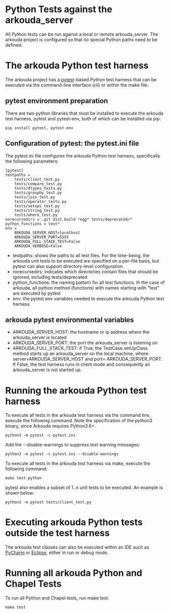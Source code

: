 # Python Tests against the arkouda\_server

All Python tests can be run against a local or remote arkouda\_server. The arkouda project is configured so that
no special Python paths need to be defined.
  
# The arkouda Python test harness

The arkouda project has a [pytest](https://docs.pytest.org/en/latest/)-based Python test harness that can be executed 
via the command-line interface (cli) or within the make file. 

## pytest environment preparation

There are two python libraries that must be installed to execute the arkouda test harness, pytest and pytest-env,
both of which can be installed via pip:
```
pip install pytest, pytest-env
```
## Configuration of pytest: the pytest.ini file

The pytest.ini file configures the arkouda Python test harness, specifically the following parameters:

```
[pytest]
testpaths = 
    tests/client_test.py
    tests/compare_test.py
    tests/dtypes_tests.py
    tests/groupby_test.py
    tests/join_test.py
    tests/operator_tests.py
    tests/setops_test.py
    tests/string_test.py
    tests/where_test.py
norecursedirs = .git dist build *egg* tests/deprecated/*
python_functions = test*
env =
    ARKOUDA_SERVER_HOST=localhost
    ARKOUDA_SERVER_PORT=5555
    ARKOUDA_FULL_STACK_TEST=False
    ARKOUDA_VERBOSE=False
```
* testpaths: shows the paths to all test files. For the time-being, the arkouda unit tests to be executed are 
specified on a per-file basis, but pytest can also support directory-level configuration.
* norecursedirs: indicates which directories contain files that should be ignored, including tests/deprecated
* python\_functions: the naming pattern for all test functions. Ih the case of arkouda, all python method (functions)
  with names starting with "test" are executed by pytest
* env: the pytest env variables needed to execute the arkouda Python test harness 

## arkouda pytest environmental variables
* ARKOUDA\_SERVER\_HOST: the hostname or ip address where the arkouda\_server is located
* ARKOUDA\_SERVER\_PORT: the port the arkouda\_server is listening on
* ARKOUDA\_FULL\_STACK_TEST: if True, the TestCase.setUpClass method starts up an arkouda\_server on the local machine, where
  server=ARKOUDA\_SERVER\_HOST and port= ARKOUDA\_SERVER\_PORT. If False, the test harness runs in client mode and 
  consequently an arkouda\_server is not started up.


# Running the arkouda Python test harness

To execute all tests in the arkouda test harness via the command line, execute the following command. Note the specification of
the python3 binary, since Arkouda requires Python3.6+.

```
python3 -m pytest -c pytest.ini 
```

Add the --disable-warnings to suppress test warning messages:

```
python3 -m pytest -c pytest.ini --disable-warnings
```

To execute all tests in the arkouda test harness via make, execute the following command:

```
make test-python
```
pytest also enables a subset of 1..n unit tests to be executed. An example is shown below:

```
python3 -m pytest tests/client_test.py
```
# Executing arkouda Python tests outside the test harness

The arkouda test classes can also be executed within an IDE such as [PyCharm](https://www.jetbrains.com/pycharm/) or 
[Eclipse](https://www.eclipse.org/ide/), either in run or debug mode.

# Running all arkouda Python and Chapel Tests

To run all Python and Chapel tests, run make test:

```
make test
```